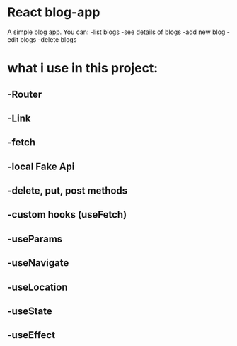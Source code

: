 # React blog-app
A simple blog app. You can:
-list blogs
-see details of blogs
-add new blog
-edit blogs
-delete blogs

# what i use in this project:
## -Router
## -Link
## -fetch
## -local Fake Api
## -delete, put, post methods
## -custom hooks (useFetch)
## -useParams 
## -useNavigate
## -useLocation
## -useState
## -useEffect
